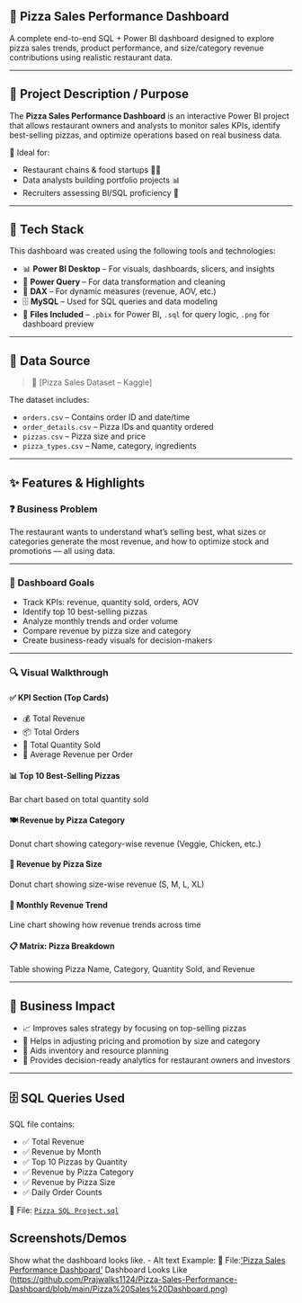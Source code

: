 ## 🍕 Pizza Sales Performance Dashboard

A complete end-to-end SQL + Power BI dashboard designed to explore pizza sales trends, product performance, and size/category revenue contributions using realistic restaurant data.

---

## 📌 Project Description / Purpose

The **Pizza Sales Performance Dashboard** is an interactive Power BI project that allows restaurant owners and analysts to monitor sales KPIs, identify best-selling pizzas, and optimize operations based on real business data.

📌 Ideal for:
- Restaurant chains & food startups 🧑‍🍳  
- Data analysts building portfolio projects 📊  
- Recruiters assessing BI/SQL proficiency 👔

---

## 🧰 Tech Stack

This dashboard was created using the following tools and technologies:

- 📊 **Power BI Desktop** – For visuals, dashboards, slicers, and insights  
- 🧹 **Power Query** – For data transformation and cleaning  
- 🧠 **DAX** – For dynamic measures (revenue, AOV, etc.)  
- 🗄️ **MySQL** – Used for SQL queries and data modeling  
- 📁 **Files Included** – `.pbix` for Power BI, `.sql` for query logic, `.png` for dashboard preview

---

## 📂 Data Source

> 🧾 [Pizza Sales Dataset – Kaggle]

The dataset includes:
- `orders.csv` – Contains order ID and date/time  
- `order_details.csv` – Pizza IDs and quantity ordered  
- `pizzas.csv` – Pizza size and price  
- `pizza_types.csv` – Name, category, ingredients

---

## ✨ Features & Highlights

### ❓ Business Problem

The restaurant wants to understand what’s selling best, what sizes or categories generate the most revenue, and how to optimize stock and promotions — all using data.

---

### 🎯 Dashboard Goals

- Track KPIs: revenue, quantity sold, orders, AOV  
- Identify top 10 best-selling pizzas  
- Analyze monthly trends and order volume  
- Compare revenue by pizza size and category  
- Create business-ready visuals for decision-makers

---

### 🔍 Visual Walkthrough

#### ✅ KPI Section (Top Cards)
- 💰 Total Revenue  
- 📦 Total Orders  
- 🍕 Total Quantity Sold  
- 🧾 Average Revenue per Order  

#### 📊 Top 10 Best-Selling Pizzas
Bar chart based on total quantity sold

#### 🍽️ Revenue by Pizza Category
Donut chart showing category-wise revenue (Veggie, Chicken, etc.)

#### 📏 Revenue by Pizza Size
Donut chart showing size-wise revenue (S, M, L, XL)

#### 📅 Monthly Revenue Trend
Line chart showing how revenue trends across time

#### 📋 Matrix: Pizza Breakdown
Table showing Pizza Name, Category, Quantity Sold, and Revenue

---

## 💼 Business Impact

- 📈 Improves sales strategy by focusing on top-selling pizzas  
- 🧾 Helps in adjusting pricing and promotion by size and category  
- 🛒 Aids inventory and resource planning  
- 🧠 Provides decision-ready analytics for restaurant owners and investors

---

## 🗄️ SQL Queries Used

SQL file contains:

- ✅ Total Revenue  
- ✅ Revenue by Month  
- ✅ Top 10 Pizzas by Quantity  
- ✅ Revenue by Pizza Category  
- ✅ Revenue by Pizza Size  
- ✅ Daily Order Counts

📁 File: [`Pizza SQL Project.sql`](https://github.com/Prajwalks1124/Pizza-Sales-Performance-Dashboard/blob/main/Pizza%20SQL%20Project.sql)

## Screenshots/Demos
Show what the dashboard looks like. - Alt text Example: 
📁 File:['Pizza Sales Performance Dashboard'](https://github.com/Prajwalks1124/Pizza-Sales-Performance-Dashboard/blob/main/Pizza%20Sales%20Performance%20Dashboard.pbix)
Dashboard Looks Like (https://github.com/Prajwalks1124/Pizza-Sales-Performance-Dashboard/blob/main/Pizza%20Sales%20Dashboard.png)

